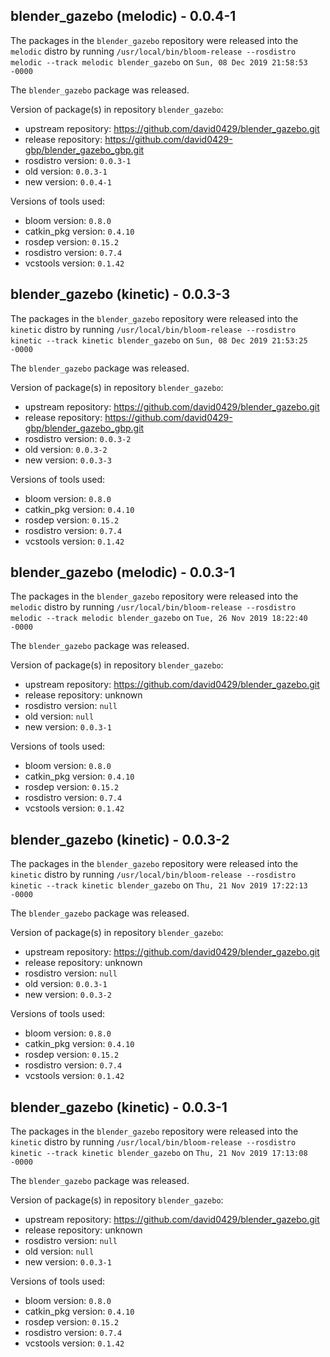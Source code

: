 ## blender_gazebo (melodic) - 0.0.4-1

The packages in the `blender_gazebo` repository were released into the `melodic` distro by running `/usr/local/bin/bloom-release --rosdistro melodic --track melodic blender_gazebo` on `Sun, 08 Dec 2019 21:58:53 -0000`

The `blender_gazebo` package was released.

Version of package(s) in repository `blender_gazebo`:

- upstream repository: https://github.com/david0429/blender_gazebo.git
- release repository: https://github.com/david0429-gbp/blender_gazebo_gbp.git
- rosdistro version: `0.0.3-1`
- old version: `0.0.3-1`
- new version: `0.0.4-1`

Versions of tools used:

- bloom version: `0.8.0`
- catkin_pkg version: `0.4.10`
- rosdep version: `0.15.2`
- rosdistro version: `0.7.4`
- vcstools version: `0.1.42`


## blender_gazebo (kinetic) - 0.0.3-3

The packages in the `blender_gazebo` repository were released into the `kinetic` distro by running `/usr/local/bin/bloom-release --rosdistro kinetic --track kinetic blender_gazebo` on `Sun, 08 Dec 2019 21:53:25 -0000`

The `blender_gazebo` package was released.

Version of package(s) in repository `blender_gazebo`:

- upstream repository: https://github.com/david0429/blender_gazebo.git
- release repository: https://github.com/david0429-gbp/blender_gazebo_gbp.git
- rosdistro version: `0.0.3-2`
- old version: `0.0.3-2`
- new version: `0.0.3-3`

Versions of tools used:

- bloom version: `0.8.0`
- catkin_pkg version: `0.4.10`
- rosdep version: `0.15.2`
- rosdistro version: `0.7.4`
- vcstools version: `0.1.42`


## blender_gazebo (melodic) - 0.0.3-1

The packages in the `blender_gazebo` repository were released into the `melodic` distro by running `/usr/local/bin/bloom-release --rosdistro melodic --track melodic blender_gazebo` on `Tue, 26 Nov 2019 18:22:40 -0000`

The `blender_gazebo` package was released.

Version of package(s) in repository `blender_gazebo`:

- upstream repository: https://github.com/david0429/blender_gazebo.git
- release repository: unknown
- rosdistro version: `null`
- old version: `null`
- new version: `0.0.3-1`

Versions of tools used:

- bloom version: `0.8.0`
- catkin_pkg version: `0.4.10`
- rosdep version: `0.15.2`
- rosdistro version: `0.7.4`
- vcstools version: `0.1.42`


## blender_gazebo (kinetic) - 0.0.3-2

The packages in the `blender_gazebo` repository were released into the `kinetic` distro by running `/usr/local/bin/bloom-release --rosdistro kinetic --track kinetic blender_gazebo` on `Thu, 21 Nov 2019 17:22:13 -0000`

The `blender_gazebo` package was released.

Version of package(s) in repository `blender_gazebo`:

- upstream repository: https://github.com/david0429/blender_gazebo.git
- release repository: unknown
- rosdistro version: `null`
- old version: `0.0.3-1`
- new version: `0.0.3-2`

Versions of tools used:

- bloom version: `0.8.0`
- catkin_pkg version: `0.4.10`
- rosdep version: `0.15.2`
- rosdistro version: `0.7.4`
- vcstools version: `0.1.42`


## blender_gazebo (kinetic) - 0.0.3-1

The packages in the `blender_gazebo` repository were released into the `kinetic` distro by running `/usr/local/bin/bloom-release --rosdistro kinetic --track kinetic blender_gazebo` on `Thu, 21 Nov 2019 17:13:08 -0000`

The `blender_gazebo` package was released.

Version of package(s) in repository `blender_gazebo`:

- upstream repository: https://github.com/david0429/blender_gazebo.git
- release repository: unknown
- rosdistro version: `null`
- old version: `null`
- new version: `0.0.3-1`

Versions of tools used:

- bloom version: `0.8.0`
- catkin_pkg version: `0.4.10`
- rosdep version: `0.15.2`
- rosdistro version: `0.7.4`
- vcstools version: `0.1.42`


